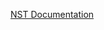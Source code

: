 
[NST Documentation](https://creativelyons.github.io/mkDocsTest/documentation/NukeSurvivalToolkit/documentationSite/)

